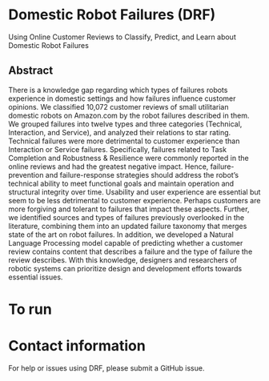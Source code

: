 # Domestic Robot Failures (DRF)
Using Online Customer Reviews to Classify, Predict, and Learn about Domestic Robot Failures

## Abstract
There is a knowledge gap regarding which types of failures robots experience in domestic settings and how failures influence customer opinions. We classified 10,072 customer reviews of small utilitarian domestic robots on Amazon.com by the robot failures described in them. We grouped failures into twelve types and three categories (Technical, Interaction, and Service), and analyzed their relations to star rating. Technical failures were more detrimental to customer experience than Interaction or Service failures. Specifically, failures related to Task Completion and Robustness & Resilience were commonly reported in the online reviews and had the greatest negative impact. Hence, failure-prevention and failure-response strategies should address the robot’s technical ability to meet functional goals and maintain operation and structural integrity over time. Usability and user experience are essential but seem to be less detrimental to customer experience. Perhaps customers are more forgiving and tolerant to failures that impact these aspects. Further, we identified sources and types of failures previously overlooked in the literature, combining them into an updated failure taxonomy that merges state of the art on robot failures. In addition, we developed a Natural Language Processing model capable of predicting whether a customer review contains content that describes a failure and the type of failure the review describes. With this knowledge, designers and researchers of robotic systems can prioritize design and development efforts towards essential issues.

# To run

# Contact information
For help or issues using DRF, please submit a GitHub issue.

